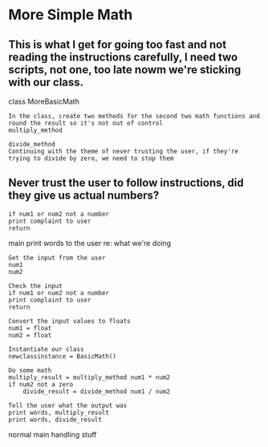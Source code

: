 
# More Simple Math

## This is what I get for going too fast and not reading the instructions carefully, I need two scripts, not one, too late nowm we're sticking with our class.

class MoreBasicMath

    In the class, create two methods for the second two math functions and round the result so it's not out of control
    multiply_method

    divide_method
    Continuing with the theme of never trusting the user, if they're trying to divide by zero, we need to stop them

## Never trust the user to follow instructions, did they give us actual numbers?

    if num1 or num2 not a number
    print complaint to user
    return

main
    print words to the user re: what we're doing

    Get the input from the user
    num1
    num2

    Check the input
    if num1 or num2 not a number
    print complaint to user
    return

    Convert the input values to floats
    num1 = float
    num2 = float

    Instantiate our class
    newclassinstance = BasicMath()

    Do some math
    multiply_result = multiply_method num1 * num2
    if num2 not a zero
        divide_result = divide_method num1 / num2

    Tell the user what the output was
    print words, multiply_result
    print words, divide_result

normal main handling stuff
